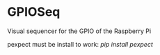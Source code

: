 **GPIOSeq**
==================

Visual sequencer for the GPIO of the Raspberry Pi

pexpect must be install to work: *pip install pexpect*
